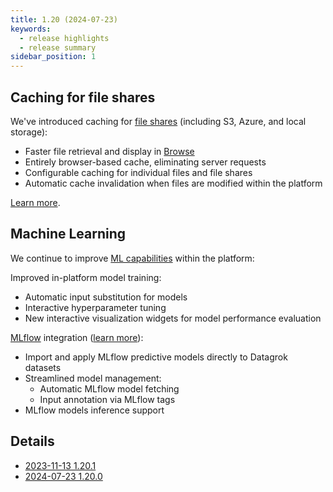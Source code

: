 ```yaml
---
title: 1.20 (2024-07-23)
keywords:
  - release highlights
  - release summary
sidebar_position: 1
---
```



## Caching for file shares

We've introduced caching for [file shares](../../../access/files/files.md) (including S3, Azure, and local storage):
* Faster file retrieval and display in [Browse](../../../datagrok/navigation/views/browse.md)
* Entirely browser-based cache, eliminating server requests
* Configurable caching for individual files and file shares
* Automatic cache invalidation when files are modified within the platform

[Learn more](../../../develop/how-to/function_results_cache.md).

##  Machine Learning

We continue to improve [ML capabilities](../../../learn/learn.md) within the platform:

Improved in-platform model training:
* Automatic input substitution for models
* Interactive hyperparameter tuning
* New interactive visualization widgets for model performance evaluation

[MLflow](https://mlflow.org/) integration ([learn more](../../../learn/mlflow.md)):
* Import and apply MLflow predictive models directly to Datagrok datasets
* Streamlined model management:
   * Automatic MLflow model fetching
   * Input annotation via MLflow tags
* MLflow models inference support

## Details

* [2023-11-13 1.20.1](../release-history.md#2024-08-05-1201)
* [2024-07-23 1.20.0](../release-history.md#2024-07-23-1200)
